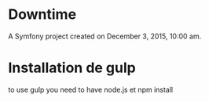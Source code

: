Downtime
========

A Symfony project created on December 3, 2015, 10:00 am.

Installation de gulp
==

to use gulp you need to have node.js et npm install

